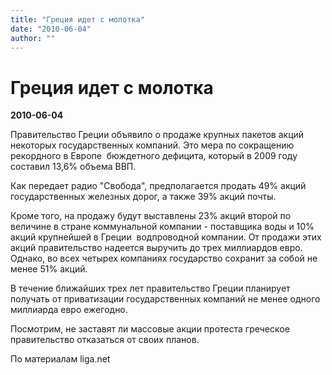 ```yaml
---
title: "Греция идет с молотка"
date: "2010-06-04"
author: ""
---
```


# Греция идет с молотка

**2010-06-04** 

Правительство Греции объявило о продаже крупных пакетов акций некоторых государственных компаний. Это мера по сокращению рекордного в Европе  бюждетного дефицита, который в 2009 году составил 13,6% объема ВВП.

Как передает радио "Свобода", предполагается продать 49% акций государственных железных дорог, а также 39% акций почты.

Кроме того, на продажу будут выставлены 23% акций второй по величине в стране коммунальной компании - поставщика воды и 10% акций крупнейшей в Греции  водпроводной компании. От продажи этих акций правительство надеется выручить до трех миллиардов евро. Однако, во всех четырех компаниях государство сохранит за собой не менее 51% акций.

В течение ближайших трех лет правительство Греции планирует получать от приватизации государственных компаний не менее одного миллиарда евро ежегодно.

Посмотрим, не заставят ли массовые акции протеста греческое правительство отказаться от своих планов.

По материалам liga.net